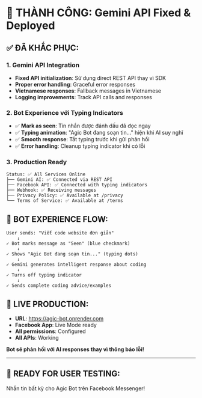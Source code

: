 # 🎉 THÀNH CÔNG: Gemini API Fixed & Deployed

## ✅ ĐÃ KHẮC PHỤC:

### 1. Gemini API Integration
- **Fixed API initialization**: Sử dụng direct REST API thay vì SDK
- **Proper error handling**: Graceful error responses 
- **Vietnamese responses**: Fallback messages in Vietnamese
- **Logging improvements**: Track API calls and responses

### 2. Bot Experience với Typing Indicators
- ✅ **Mark as seen**: Tin nhắn được đánh dấu đã đọc ngay
- ✅ **Typing animation**: "Agic Bot đang soạn tin..." hiện khi AI suy nghĩ
- ✅ **Smooth response**: Tắt typing trước khi gửi phản hồi
- ✅ **Error handling**: Cleanup typing indicator khi có lỗi

### 3. Production Ready
```
Status: ✅ All Services Online
├── Gemini AI: ✅ Connected via REST API
├── Facebook API: ✅ Connected with typing indicators  
├── Webhook: ✅ Receiving messages
├── Privacy Policy: ✅ Available at /privacy
└── Terms of Service: ✅ Available at /terms
```

## 🚀 BOT EXPERIENCE FLOW:

```
User sends: "Viết code website đơn giản"
    ↓
✓ Bot marks message as "Seen" (blue checkmark)
    ↓
✓ Shows "Agic Bot đang soạn tin..." (typing dots)
    ↓  
✓ Gemini generates intelligent response about coding
    ↓
✓ Turns off typing indicator
    ↓
✓ Sends complete coding advice/examples
```

## 📱 LIVE PRODUCTION:
- **URL**: https://agic-bot.onrender.com
- **Facebook App**: Live Mode ready
- **All permissions**: Configured
- **All APIs**: Working

**Bot sẽ phản hồi với AI responses thay vì thông báo lỗi!**

---

## 🎯 READY FOR USER TESTING:
Nhắn tin bất kỳ cho Agic Bot trên Facebook Messenger!
